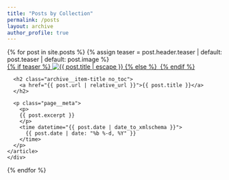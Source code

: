 ```yaml
---
title: "Posts by Collection"
permalink: /posts
layout: archive
author_profile: true
---
```


<div>
  {% for post in site.posts %}
    {% assign teaser = post.header.teaser | default: post.teaser | default: post.image %}
    <div class="list__item">
    <article class="archive__item">
      <a class="archive__item-teaser" href="{{ post.url | relative_url }}">
        {% if teaser %}
          <img src="{{ teaser | relative_url }}" alt="{{ post.title | escape }}">
        {% else %}
          <img src="{{ '/assets/images/default-teaser.jpg' | relative_url }}" alt="">
        {% endif %}
      </a>

      <h2 class="archive__item-title no_toc">
        <a href="{{ post.url | relative_url }}">{{ post.title }}</a>
      </h2>

      <p class="page__meta">
        <p>
        {{ post.excerpt }}
        </p>
        <time datetime="{{ post.date | date_to_xmlschema }}">
          {{ post.date | date: "%b %-d, %Y" }}
        </time>
      </p>
    </article>
    </div>
  {% endfor %}
</div>